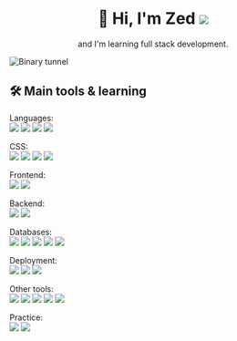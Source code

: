 <h1 align="center">👋 Hi, I'm Zed <img src="https://www.codewars.com/users/silv999r/badges/micro" /></h1>

<p align="center">
and I'm learning full stack development.
</p>


<img alt="Binary tunnel" src="https://cdn.pixabay.com/photo/2020/12/30/00/23/power-towers-5872018_960_720.png" />

<h2 align="left"> 🛠 Main tools & learning </h2>


<p align="center">

Languages:  
  <img src="https://img.shields.io/badge/-Javascript-F7DF1E?logo=javascript&logoColor=white&style=flat" />
  <img src="https://img.shields.io/badge/-Python-3776AB?logo=python&logoColor=white&style=flat" />
  <img src="https://img.shields.io/badge/-HTML5-E34F26?logo=html5&logoColor=white&style=flat" />
  <img src="https://img.shields.io/badge/-CSS3-1572B6?logo=css3&logoColor=white&style=flat" />

</p>

<p align="center">
  
CSS:  
 <img src="https://img.shields.io/badge/-Bootstrap-7952B3?logo=bootstrap&logoColor=white&style=flat" />
 <img src="https://img.shields.io/badge/-Bulma-00D1B2?logo=bulma&logoColor=white&style=flat" />
 <img src="https://img.shields.io/badge/-Tailwind-38B2AC?logo=tailwind%20css&logoColor=white&style=flat" />
 <img src="https://img.shields.io/badge/-Sass-CC6699?logo=sass&logoColor=white&style=flat" />
</p>

<p align="center">
  
 Frontend:  
 <img src="https://img.shields.io/badge/-React-61DAFB?logo=react&logoColor=white&style=flat" />
 <img src="https://img.shields.io/badge/-Vue.js-4FC08D?logo=vue.js&logoColor=white&style=flat" />
 
</p>

<p align="center">
  
 Backend:  
 <img src="https://img.shields.io/badge/-Node.js-339933?logo=Node.js&logoColor=white&style=flat" />
 <img src="https://img.shields.io/badge/-Express-000000?logo=express&logoColor=white&style=flat" />
 
</p>

<p align="center">
  
Databases:  
 <img src="https://img.shields.io/badge/-MongoDB-47A248?logo=mongodb&logoColor=white&style=flat" />
 <img src="https://img.shields.io/badge/-PostgreSQL-336791?logo=postgresql&logoColor=white&style=flat" />
 <img src="https://img.shields.io/badge/-MySQL-4479A1?logo=mysql&logoColor=white&style=flat" />
 <img src="https://img.shields.io/badge/-SQLite-003B57?logo=sqlite&logoColor=white&style=flat" />
 <img src="https://img.shields.io/badge/-Firebase-FFCA28?logo=firebase&logoColor=white&style=flat" />
</p>


<p align="center">
  
 Deployment:  
 <img src="https://img.shields.io/badge/-Netlify-00C7B7?logo=netlify&logoColor=white&style=flat" />
 <img src="https://img.shields.io/badge/-Heroku-430098?logo=heroku&logoColor=white&style=flat" />
 <img src="https://img.shields.io/badge/-Firebase-FFCA28?logo=firebase&logoColor=white&style=flat" />
</p>

<p align="center">
  
  Other tools:  
 <img src="https://img.shields.io/badge/-Git-F05032?logo=Git&logoColor=white&style=flat" />
 <img src="https://img.shields.io/badge/-NPM-CB3837?logo=npm&logoColor=white&style=flat" />
 <img src="https://img.shields.io/badge/-VS Code-007ACC?logo=visual%20studio%20code&logoColor=white&style=flat" />
 <img src="https://img.shields.io/badge/-Wordpress-21759B?logo=wordpress&logoColor=white&style=flat" />
 <img src="https://img.shields.io/badge/-Adobe Photoshop-31A8FF?logo=adobe%20photoshop&logoColor=white&style=flat" />



</p>

<p align="center">
  
  Practice:    
 <img src="https://img.shields.io/badge/-freeCodeCamp-0A0A23?logo=freeCodeCamp&logoColor=white&style=flat" />
 <img src="https://img.shields.io/badge/-Codewars-B1361E?logo=codewars&logoColor=white&style=flat" />
</p>
